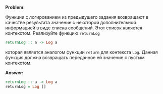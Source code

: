 **Problem:**

Функции с логированием из предыдущего задания возвращают в качестве результата значение с некоторой дополнительной информацией в виде списка сообщений. Этот список является контекстом. Реализуйте функцию `returnLog`

```haskell
returnLog :: a -> Log a
```

которая является аналогом функции `return` для контекста `Log`. Данная функция должна возвращать переданное ей значение с пустым контекстом.

**Answer:**

```haskell
returnLog :: a -> Log a
returnLog = Log []
```
